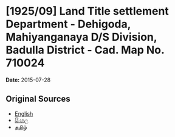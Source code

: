 # [1925/09] Land Title settlement Department - Dehigoda, Mahiyanganaya D/S Division, Badulla District - Cad. Map No. 710024

**Date:** 2015-07-28

## Original Sources

- [English](https://documents.gov.lk/view/extra-gazettes/2015/7/1925-09_E.pdf)
- [සිංහල](https://documents.gov.lk/view/extra-gazettes/2015/7/1925-09_S.pdf)
- [தமிழ்](https://documents.gov.lk/view/extra-gazettes/2015/7/1925-09_T.pdf)
